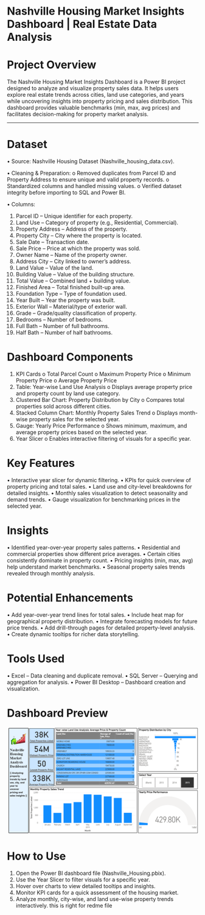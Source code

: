 # Nashville Housing Market Insights Dashboard | Real Estate Data Analysis

# Project Overview
The Nashville Housing Market Insights Dashboard is a Power BI project designed to analyze and visualize property sales data. 
It helps users explore real estate trends across cities, land use categories, and years while uncovering insights into property pricing and sales distribution. 
This dashboard provides valuable benchmarks (min, max, avg prices) and facilitates decision-making for property market analysis.
________________________________________
# Dataset
•	Source: Nashville Housing Dataset (Nashville_housing_data.csv).

•	Cleaning & Preparation:
o	Removed duplicates from Parcel ID and Property Address to ensure unique and valid property records.
o	Standardized columns and handled missing values.
o	Verified dataset integrity before importing to SQL and Power BI.

•	Columns:
1.	Parcel ID – Unique identifier for each property.
2.	Land Use – Category of property (e.g., Residential, Commercial).
3.	Property Address – Address of the property.
4.	Property City – City where the property is located.
5.	Sale Date – Transaction date.
6.	Sale Price – Price at which the property was sold.
7.	Owner Name – Name of the property owner.
8.	Address City – City linked to owner’s address.
9.	Land Value – Value of the land.
10.	Building Value – Value of the building structure.
11.	Total Value – Combined land + building value.
12.	Finished Area – Total finished built-up area.
13.	Foundation Type – Type of foundation used.
14.	Year Built – Year the property was built.
15.	Exterior Wall – Material/type of exterior wall.
16.	Grade – Grade/quality classification of property.
17.	Bedrooms – Number of bedrooms.
18.	Full Bath – Number of full bathrooms.
19.	Half Bath – Number of half bathrooms.

# Dashboard Components
1.	KPI Cards
o	Total Parcel Count
o	Maximum Property Price
o	Minimum Property Price
o	Average Property Price
2.	Table: Year-wise Land Use Analysis
o	Displays average property price and property count by land use category.
3.	Clustered Bar Chart: Property Distribution by City
o	Compares total properties sold across different cities.
4.	Stacked Column Chart: Monthly Property Sales Trend
o	Displays month-wise property sales for the selected year.
5.	Gauge: Yearly Price Performance
o	Shows minimum, maximum, and average property prices based on the selected year.
6.	Year Slicer
o	Enables interactive filtering of visuals for a specific year.

# Key Features
•	Interactive year slicer for dynamic filtering.
•	KPIs for quick overview of property pricing and total sales.
•	Land use and city-level breakdowns for detailed insights.
•	Monthly sales visualization to detect seasonality and demand trends.
•	Gauge visualization for benchmarking prices in the selected year.

# Insights
•	Identified year-over-year property sales patterns.
•	Residential and commercial properties show different price averages.
•	Certain cities consistently dominate in property count.
•	Pricing insights (min, max, avg) help understand market benchmarks.
•	Seasonal property sales trends revealed through monthly analysis.

# Potential Enhancements
•	Add year-over-year trend lines for total sales.
•	Include heat map for geographical property distribution.
•	Integrate forecasting models for future price trends.
•	Add drill-through pages for detailed property-level analysis.
•	Create dynamic tooltips for richer data storytelling.

# Tools Used
•	Excel – Data cleaning and duplicate removal.
•	SQL Server – Querying and aggregation for analysis.
•	Power BI Desktop – Dashboard creation and visualization.

# Dashboard Preview
![Nashville Housing Market Analysis Dashboard](https://github.com/saurabhgobare/Nashville_Housing_SQL/blob/main/Nashville%20Housing%20Market%20Analysis%20Dashboard.png)


# How to Use
1.	Open the Power BI dashboard file (Nashville_Housing.pbix).
2.	Use the Year Slicer to filter visuals for a specific year.
3.	Hover over charts to view detailed tooltips and insights.
4.	Monitor KPI cards for a quick assessment of the housing market.
5.	Analyze monthly, city-wise, and land use-wise property trends interactively. this is right for redme file 


